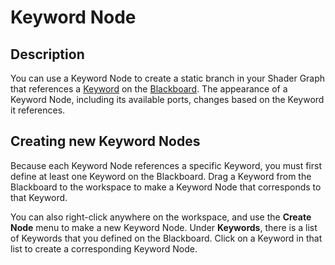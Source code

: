 # Keyword Node

## Description
You can use a Keyword Node to create a static branch in your Shader Graph that references a [Keyword](Keywords) on the [Blackboard](Blackboard). The appearance of a Keyword Node, including its available ports, changes based on the Keyword it references.

## Creating new Keyword Nodes
Because each Keyword Node references a specific Keyword, you must first define at least one Keyword on the Blackboard. Drag a Keyword from the Blackboard to the workspace to make a Keyword Node that corresponds to that Keyword.

You can also right-click anywhere on the workspace, and use the **Create Node** menu to make a new Keyword Node. Under **Keywords**, there is a list of Keywords that you defined on the Blackboard. Click on a Keyword in that list to create a corresponding Keyword Node.
